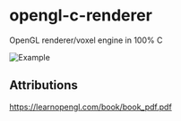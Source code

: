 # opengl-c-renderer
 OpenGL renderer/voxel engine in 100% C

 ![Example](https://media4.giphy.com/media/v1.Y2lkPTc5MGI3NjExNXdnMTd0d2ljb2ZzY2doNzBtZnB1ZDFsMjFkZDVrZzA4NnV1MzJhZSZlcD12MV9pbnRlcm5hbF9naWZfYnlfaWQmY3Q9Zw/IXrSN36CFqVNuL03m2/source.gif)
 
## Attributions
https://learnopengl.com/book/book_pdf.pdf
